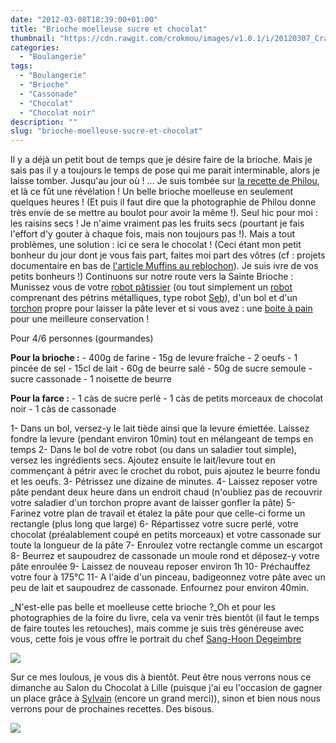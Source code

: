 ```yaml
---
date: "2012-03-08T18:39:00+01:00"
title: "Brioche moelleuse sucre et chocolat"
thumbnail: "https://cdn.rawgit.com/crokmou/images/v1.0.1/i/20120307_Cramique_Escargot_Chocolat_Sucre_0012.jpg"
categories:
  - "Boulangerie"
tags:
  - "Boulangerie"
  - "Brioche"
  - "Cassonade"
  - "Chocolat"
  - "Chocolat noir"
description: ""
slug: "brioche-moelleuse-sucre-et-chocolat"
---
```


Il y a déjà un petit bout de temps que je désire faire de la brioche. Mais je sais pas il y a toujours le temps de pose qui me parait interminable, alors je laisse tomber. Jusqu'au jour où ! ... Je suis tombée sur [la recette de Philou](http://www.uncuisinierchezvous.com/article-brioche-cramique-fa-on-escargot-100827899.html), et là ce fût une révélation ! Un belle brioche moelleuse en seulement quelques heures ! (Et puis il faut dire que la photographie de Philou donne très envie de se mettre au boulot pour avoir la même !). Seul hic pour moi : les raisins secs ! Je n'aime vraiment pas les fruits secs (pourtant je fais l'effort d'y gouter à chaque fois, mais non toujours pas !). Mais a tout problèmes, une solution : ici ce sera le chocolat ! (Ceci étant mon petit bonheur du jour dont je vous fais part, faites moi part des vôtres (cf : projets documentaire en bas de [l'article Muffins au reblochon](http://crokmou.blogspot.com/2012/02/muffin-au-reblochon-lardons-et-paprika.html)). Je suis ivre de vos petits bonheurs !) Continuons sur notre route vers la Sainte Brioche : Munissez vous de votre [robot pâtissier](http://www.rueducommerce.fr/index/robot%20patissier) (ou tout simplement un [robot](http://www.rueducommerce.fr/m/pl/malid:229) comprenant des pétrins métalliques, type robot [Seb](http://www.rueducommerce.fr/m/ps/mpid:MP-513AEM6151770#moid:MO-513AEM9577207)), d'un bol et d'un [torchon](http://www.rueducommerce.fr/m/pl/malid:273) propre pour laisser la pâte lever et si vous avez : une [boite à pain](http://www.rueducommerce.fr/index/boite%20a%20pain) pour une meilleure conservation !

Pour 4/6 personnes (gourmandes)

**Pour la brioche :** - 400g de farine - 15g de levure fraîche - 2 oeufs - 1 pincée de sel - 15cl de lait - 60g de beurre salé - 50g de sucre semoule - sucre cassonade - 1 noisette de beurre

**Pour la farce :** - 1 càs de sucre perlé - 1 càs de petits morceaux de chocolat noir - 1 càs de cassonade

1- Dans un bol, versez-y le lait tiède ainsi que la levure émiettée. Laissez fondre la levure (pendant environ 10min) tout en mélangeant de temps en temps 2- Dans le bol de votre robot (ou dans un saladier tout simple), versez les ingrédients secs. Ajoutez ensuite le lait/levure tout en commençant à pétrir avec le crochet du robot, puis ajoutez le beurre fondu et les oeufs. 3- Pétrissez une dizaine de minutes. 4- Laissez reposer votre pâte pendant deux heure dans un endroit chaud (n'oubliez pas de recouvrir votre saladier d'un torchon propre avant de laisser gonfler la pâte) 5- Farinez votre plan de travail et étalez la pâte pour que celle-ci forme un rectangle (plus long que large) 6- Répartissez votre sucre perlé, votre chocolat (préalablement coupé en petits morceaux) et votre cassonade sur toute la longueur de la pâte 7- Enroulez votre rectangle comme un escargot 8- Beurrez et saupoudrez de cassonade un moule rond et déposez-y votre pâte enroulée 9- Laissez de nouveau reposer environ 1h 10- Préchauffez votre four à 175°C 11- A l'aide d'un pinceau, badigeonnez votre pâte avec un peu de lait et saupoudrez de cassonade. Enfournez pour environ 40min.

_N'est-elle pas belle et moelleuse cette brioche ?_Oh et pour les photographies de la foire du livre, cela va venir très bientôt (il faut le temps de faire toutes les retouches), mais comme je suis très généreuse avec vous, cette fois je vous offre le portrait du chef [Sang-Hoon Degeimbre](http://www.airdutemps.be/)

[![](http://3.bp.blogspot.com/-BUcbuF6q8hc/T1s7pXwspuI/AAAAAAAAB2g/OvHVevM5bBk/s640/20120305_FDL_Lundi_Matin_0440.jpg)](http://3.bp.blogspot.com/-BUcbuF6q8hc/T1s7pXwspuI/AAAAAAAAB2g/OvHVevM5bBk/s1600/20120305_FDL_Lundi_Matin_0440.jpg)

Sur ce mes loulous, je vous dis à bientôt. Peut être nous verrons nous ce dimanche au Salon du Chocolat à Lille (puisque j'ai eu l'occasion de gagner un place grâce à [Sylvain](http://gay-dans-les-coings.blogspot.com/) (encore un grand merci)), sinon et bien nous nous verrons pour de prochaines recettes. Des bisous.

[![](http://4.bp.blogspot.com/-2bLosyMFac4/TxhFg0sR2dI/AAAAAAAABec/Mzg1OnlXUmM/s1600/Signature+copie.jpg)](http://4.bp.blogspot.com/-2bLosyMFac4/TxhFg0sR2dI/AAAAAAAABec/Mzg1OnlXUmM/s1600/Signature+copie.jpg)